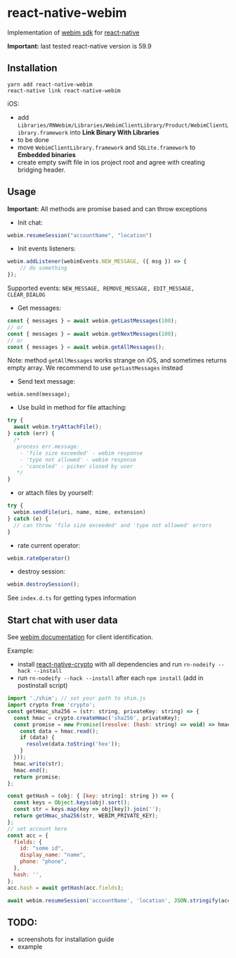 # react-native-webim

Implementation of [webim sdk](https://webim.ru/) for [react-native](https://github.com/facebook/react-native)

**Important:** last tested react-native version is 59.9

## Installation

```
yarn add react-native-webim
react-native link react-native-webim
```

iOS:

 - add `Libraries/RNWebim/Libraries/WebimClientLibrary/Product/WebimClientLibrary.framework` into **Link Binary With Libraries**
 - to be done
 - move `WebimClientLibrary.framework` and `SQLite.framework` to **Embedded binaries**
 - create empty swift file in ios project root and agree with creating bridging header.

## Usage

**Important:** All methods are promise based and can throw exceptions

- Init chat:
 ```js
 webim.resumeSession("accountName", "location")
 ```

- Init events listeners:
```js
webim.addListener(webimEvents.NEW_MESSAGE, ({ msg }) => {
    // do something
});
```
Supported events: `NEW_MESSAGE, REMOVE_MESSAGE, EDIT_MESSAGE, CLEAR_DIALOG`

- Get messages:
```js
const { messages } = await webim.getLastMessages(100);
// or
const { messages } = await webim.getNextMessages(100);
// or
const { messages } = await webim.getAllMessages();
```
Note: method `getAllMessages` works strange on iOS, and sometimes returns empty array. We recommend to use `getLastMessages` instead

- Send text message:
```
webim.send(message);
```

- Use build in method for file attaching:
```js
try {
  await webim.tryAttachFile();
} catch (err) {
  /*
   process err.message:
    - 'file size exceeded' - webim response
    - 'type not allowed' - webim response
    - 'canceled' - picker closed by user
   */
}
```

- or attach files by yourself:
```js
try {
  webim.sendFile(uri, name, mime, extension)
} catch (e) {
  // can throw 'file size exceeded' and 'type not allowed' errors
}
```

- rate current operator:
```js
webim.rateOperator()
```

- destroy session:
```js
webim.destroySession();
```

See `index.d.ts` for getting types information

## Start chat with user data
See [webim documentation](https://webim.ru/kb/dev/identification/8265-id-2-0/) for client identification.

Example:

- install [react-native-crypto](https://github.com/tradle/react-native-crypto) with all dependencies and run `rn-nodeify --hack --install`
- run `rn-nodeify --hack --install` after each `npm install` (add in postinstall script)

```js
import './shim'; // set your path to shim.js
import crypto from 'crypto';
const getHmac_sha256 = (str: string, privateKey: string) => {
  const hmac = crypto.createHmac('sha256', privateKey);
  const promise = new Promise((resolve: (hash: string) => void) => hmac.on('readable', () => {
    const data = hmac.read();
    if (data) {
      resolve(data.toString('hex'));
    }
  }));
  hmac.write(str);
  hmac.end();
  return promise;
};

const getHash = (obj: { [key: string]: string }) => {
  const keys = Object.keys(obj).sort();
  const str = keys.map(key => obj[key]).join('');
  return getHmac_sha256(str, WEBIM_PRIVATE_KEY);
};
// set account here
const acc = {
  fields: {
    id: "some id",
    display_name: "name",
    phone: "phone",
  },
  hash: '',
};
acc.hash = await getHash(acc.fields);

await webim.resumeSession('accountName', 'location', JSON.stringify(acc));
```

## TODO:

- screenshots for installation guide
- example
